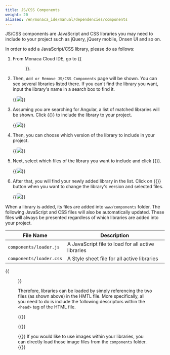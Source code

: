 ```yaml
---
title: JS/CSS Components
weight: 20
aliases: /en/monaca_ide/manual/dependencies/components
---
```


JS/CSS components are JavaScript and CSS libraries you may need to
include to your project such as jQuery, jQuery mobile, Onsen UI and so
on.

In order to add a JavaScript/CSS library, please do as follows:

1.  From Monaca Cloud IDE, go to {{<menu menu1="Config" menu2="Manage JS/CSS Components">}}.
2.  Then, `Add or Remove JS/CSS Components` page will be shown. You can see several libraries listed there. If you can't find the library you want, input the library's name in a search box to find it.

    {{<img src="/images/monaca_ide/manual/dependencies/components/1.png">}}

3.  Assuming you are searching for Angular, a list of matched libraries will be shown. Click {{<guilabel name="Add">}} to include the library to your project.

    {{<img src="/images/monaca_ide/manual/dependencies/components/2.png">}}

4.  Then, you can choose which version of the library to include in your project.

    {{<img src="/images/monaca_ide/manual/dependencies/components/3.png">}}

5.  Next, select which files of the library you want to include and click {{<guilabel name="OK">}}.

    {{<img src="/images/monaca_ide/manual/dependencies/components/4.png">}}

6.  After that, you will find your newly added library in the list. Click on {{<guilabel name="Configure">}} button when you want to change the library's version and selected files.

    {{<img src="/images/monaca_ide/manual/dependencies/components/5.png">}}

When a library is added, its files are added into `www/components`
folder. The following JavaScript and CSS files will also be
automatically updated. These files will always be presented regardless
of which libraries are added into your project.

| File Name | Description |
|------------------|-------------|
| `components/loader.js` | 	A JavaScript file to load for all active libraries |
| `components/loader.css` | 	A Style sheet file for all active libraries |

{{<figure src="/images/monaca_ide/manual/dependencies/components/6.png">}}

Therefore, libraries can be loaded by simply referencing the two files
(as shown above) in the HMTL file. More specifically, all you need to do
is include the following descriptors within the `<head>` tag of the HTML
file.

{{<highlight html>}}
<script src="components/loader.js"></script>
<link rel="stylesheet" href="components/loader.css">
{{</highlight>}}


{{<note>}}
If you would like to use images within your libraries, you can directly load those image files from the <code>components</code> folder.
{{</note>}}

